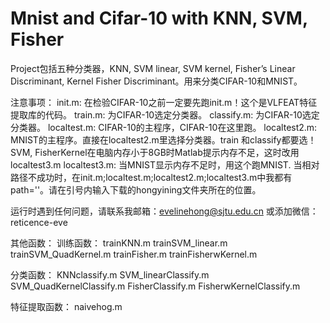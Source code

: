 # Mnist and Cifar-10 with KNN, SVM, Fisher
Project包括五种分类器，KNN, SVM linear, SVM kernel, Fisher’s Linear Discriminant, Kernel Fisher Discriminant。用来分类CIFAR-10和MNIST。

注意事项：
init.m: 在检验CIFAR-10之前一定要先跑init.m！这个是VLFEAT特征提取库的代码。
train.m: 为CIFAR-10选定分类器。
classify.m: 为CIFAR-10选定分类器。
localtest.m: CIFAR-10的主程序，CIFAR-10在这里跑。
localtest2.m: MNIST的主程序。直接在localtest2.m里选择分类器。train 和classify都要选！
	SVM, FisherKernel在电脑内存小于8GB时Matlab提示内存不足，这时改用	localtest3.m
localtest3.m: 当MNIST显示内存不足时，用这个跑MNIST.
当相对路径不成功时，在init.m;localtest.m;localtest2.m;localtest3.m中我都有path=''。请在引号内输入下载的hongyining文件夹所在的位置。

运行时遇到任何问题，请联系我邮箱：evelinehong@sjtu.edu.cn 或添加微信：reticence-eve

其他函数：
训练函数：
trainKNN.m
trainSVM_linear.m
trainSVM_QuadKernel.m
trainFisher.m
trainFisherwKernel.m

分类函数：
KNNclassify.m
SVM_linearClassify.m
SVM_QuadKernelClassify.m
FisherClassify.m
FisherwKernelClassify.m

特征提取函数：
naivehog.m
